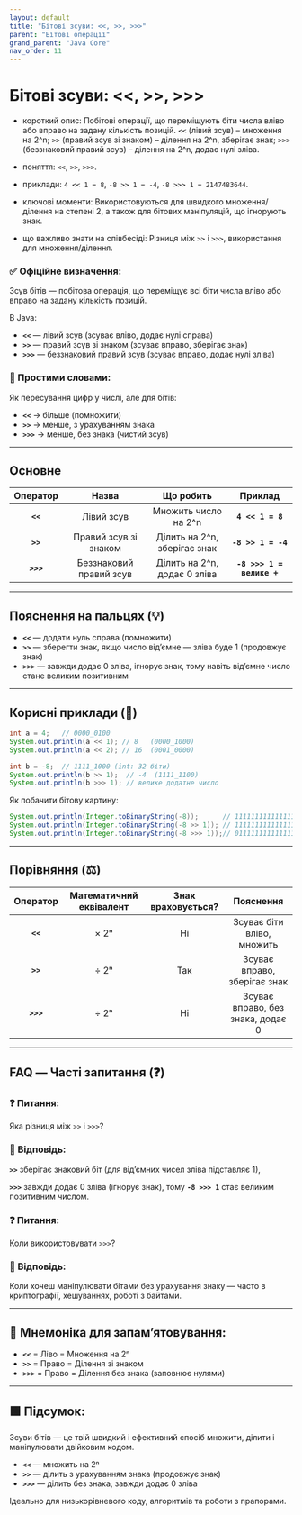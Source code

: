 ```yaml
---
layout: default
title: "Бітові зсуви: <<, >>, >>>"
parent: "Бітові операції"
grand_parent: "Java Core"
nav_order: 11
---
```


# Бітові зсуви: <<, >>, >>>

* короткий опис: Побітові операції, що переміщують біти числа вліво або вправо на задану кількість позицій. `<<` (лівий зсув) – множення на 2^n; `>>` (правий зсув зі знаком) – ділення на 2^n, зберігає знак; `>>>` (беззнаковий правий зсув) – ділення на 2^n, додає нулі зліва.

* поняття: `<<`, `>>`, `>>>`.

* приклади: `4 << 1 = 8`, `-8 >> 1 = -4`, `-8 >>> 1 = 2147483644`.

* ключові моменти: Використовуються для швидкого множення/ділення на степені 2, а також для бітових маніпуляцій, що ігнорують знак.

* що важливо знати на співбесіді: Різниця між `>>` і `>>>`, використання для множення/ділення.

### **✅ Офіційне визначення:**

Зсув бітів — побітова операція, що переміщує всі біти числа вліво або вправо на задану кількість позицій.

В Java:

* **`<<`** — лівий зсув (зсуває вліво, додає нулі справа)
* **`>>`** — правий зсув зі знаком (зсуває вправо, зберігає знак)
* **`>>>`** — беззнаковий правий зсув (зсуває вправо, додає нулі зліва)

### **🧠 Простими словами:**

Як пересування цифр у числі, але для бітів:

* **`<<`** -> більше (помножити)
* **`>>`** -> менше, з урахуванням знака
* **`>>>`** -> менше, без знака (чистий зсув)

---

## **Основне**

| Оператор | Назва | Що робить | Приклад |
| :---: | :---: | :---: | :---: |
| **`<<`** | Лівий зсув | Множить число на 2^n | **`4 << 1 = 8`** |
| **`>>`** | Правий зсув зі знаком | Ділить на 2^n, зберігає знак | **`-8 >> 1 = -4`** |
| **`>>>`** | Беззнаковий правий зсув | Ділить на 2^n, додає 0 зліва | **`-8 >>> 1 = велике +`** |

---

## **Пояснення на пальцях (💡)**

* **`<<`** — додати нуль справа (помножити)
* **`>>`** — зберегти знак, якщо число від’ємне — зліва буде 1 (продовжує знак)
* **`>>>`** — завжди додає 0 зліва, ігнорує знак, тому навіть від’ємне число стане великим позитивним

---

## **Корисні приклади (🧪)**

```java
int a = 4;   // 0000_0100
System.out.println(a << 1); // 8   (0000_1000)
System.out.println(a << 2); // 16  (0001_0000)

int b = -8;  // 1111_1000 (int: 32 біти)
System.out.println(b >> 1);  // -4  (1111_1100)
System.out.println(b >>> 1); // велике додатне число
```

Як побачити бітову картину:

```java
System.out.println(Integer.toBinaryString(-8));      // 11111111111111111111111111111000
System.out.println(Integer.toBinaryString(-8 >> 1)); // 11111111111111111111111111111100
System.out.println(Integer.toBinaryString(-8 >>> 1));// 01111111111111111111111111111100
```

---

## **Порівняння (⚖️)**

| Оператор | Математичний еквівалент | Знак враховується? | Пояснення |
| :---: | :---: | :---: | :---: |
| **`<<`** | × 2ⁿ | Ні | Зсуває біти вліво, множить |
| **`>>`** | ÷ 2ⁿ | Так | Зсуває вправо, зберігає знак |
| **`>>>`** | ÷ 2ⁿ | Ні | Зсуває вправо, без знака, додає 0 |

---

## **FAQ — Часті запитання (❓)**

### **❓ Питання:**

Яка різниця між `>>` і `>>>`?

### **💬 Відповідь:**

**`>>`** зберігає знаковий біт (для від’ємних чисел зліва підставляє 1),

**`>>>`** завжди додає 0 зліва (ігнорує знак), тому **`-8 >>> 1`** стає великим позитивним числом.

### **❓ Питання:**

Коли використовувати `>>>`?

### **💬 Відповідь:**

 Коли хочеш маніпулювати бітами без урахування знаку — часто в криптографії, хешуваннях, роботі з байтами.

---

## **🧠 Мнемоніка для запам’ятовування:**

* **`<<`** \= Ліво \= Множення на 2ⁿ
* **`>>`** \= Право \= Ділення зі знаком
* **`>>>`** \= Право \= Ділення без знака (заповнює нулями)

---

## **🟩 Підсумок:**

Зсуви бітів — це твій швидкий і ефективний спосіб множити, ділити і маніпулювати двійковим кодом.

* **`<<`** — множить на 2ⁿ
* **`>>`** — ділить з урахуванням знака (продовжує знак)
* **`>>>`** — ділить без знака, завжди додає 0 зліва

Ідеально для низькорівневого коду, алгоритмів та роботи з прапорами.
